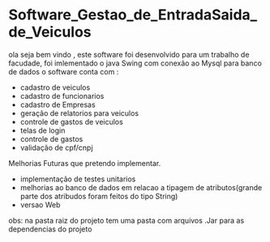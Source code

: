 # Software_Gestao_de_EntradaSaida_de_Veiculos
 ola seja bem vindo ,
 este software foi desenvolvido para um trabalho de facudade, foi imlementado o java Swing com conexão ao Mysql para banco de dados 
 o software conta com :
 - cadastro de veiculos 
 - cadastro de funcionarios 
 - cadastro de Empresas  
 - geração  de  relatorios para veiculos 
 - controle de  gastos de veiculos 
 - telas de login
 - controle de gastos
 - validação de cpf/cnpj

Melhorias Futuras que pretendo implementar.
- implementação de testes unitarios
- melhorias ao banco de dados em relacao a tipagem de atributos(grande parte dos atribudos foram feitos do tipo String)
- versao Web

obs:
na pasta raiz do projeto tem uma pasta com arquivos .Jar para as dependencias do projeto 
  
 

